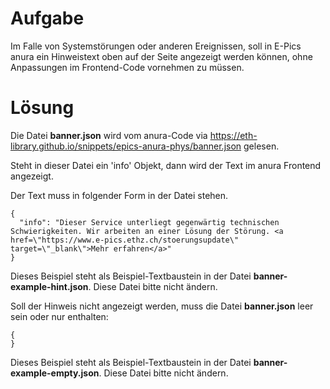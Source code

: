 # Aufgabe
Im Falle von Systemstörungen oder anderen Ereignissen, soll in E-Pics anura ein Hinweistext oben auf der Seite angezeigt werden können, ohne Anpassungen im Frontend-Code vornehmen zu müssen.
 
# Lösung
Die Datei **banner.json** wird vom anura-Code via https://eth-library.github.io/snippets/epics-anura-phys/banner.json gelesen.

Steht in dieser Datei ein 'info' Objekt, dann wird der Text im anura Frontend angezeigt.

Der Text muss in folgender Form in der Datei stehen.
```
{
  "info": "Dieser Service unterliegt gegenwärtig technischen Schwierigkeiten. Wir arbeiten an einer Lösung der Störung. <a href=\"https://www.e-pics.ethz.ch/stoerungsupdate\" target=\"_blank\">Mehr erfahren</a>"
}
```

Dieses Beispiel steht als Beispiel-Textbaustein in der Datei **banner-example-hint.json**.
Diese Datei bitte nicht ändern.

Soll der Hinweis nicht angezeigt werden, muss die Datei **banner.json** leer sein oder nur enthalten:
```
{
}
```

Dieses Beispiel steht als Beispiel-Textbaustein in der Datei **banner-example-empty.json**.
Diese Datei bitte nicht ändern.
